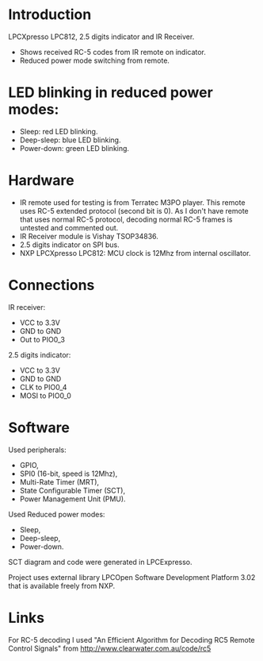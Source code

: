 Introduction
=
LPCXpresso LPC812, 2.5 digits indicator and IR Receiver.

* Shows received RC-5 codes from IR remote on indicator.
* Reduced power mode switching from remote.

LED blinking in reduced power modes:
=

* Sleep: red LED blinking.
* Deep-sleep: blue LED blinking.
* Power-down: green LED blinking.

Hardware
=
* IR remote used for testing is from Terratec M3PO player.
This remote uses RC-5 extended protocol (second bit is 0).
As I don't have remote that uses normal RC-5 protocol,
decoding normal RC-5 frames is untested and commented out.
* IR Receiver module is Vishay TSOP34836.
* 2.5 digits indicator on SPI bus.
* NXP LPCXpresso LPC812: MCU clock is 12Mhz from internal oscillator.

Connections
=
IR receiver:

* VCC to 3.3V
* GND to GND
* Out to PIO0_3

2.5 digits indicator:

* VCC to 3.3V
* GND to GND
* CLK to PIO0_4
* MOSI to PIO0_0

Software
=
Used peripherals: 

* GPIO,
* SPI0 (16-bit, speed is 12Mhz),
* Multi-Rate Timer (MRT),
* State Configurable Timer (SCT),
* Power Management Unit (PMU).

Used Reduced power modes:

* Sleep, 
* Deep-sleep, 
* Power-down.

SCT diagram and code were generated in LPCExpresso.

Project uses external library LPCOpen Software Development Platform 3.02
that is available freely from NXP.

Links
=
For RC-5 decoding I used "An Efficient Algorithm for Decoding RC5 Remote Control Signals"
from http://www.clearwater.com.au/code/rc5
